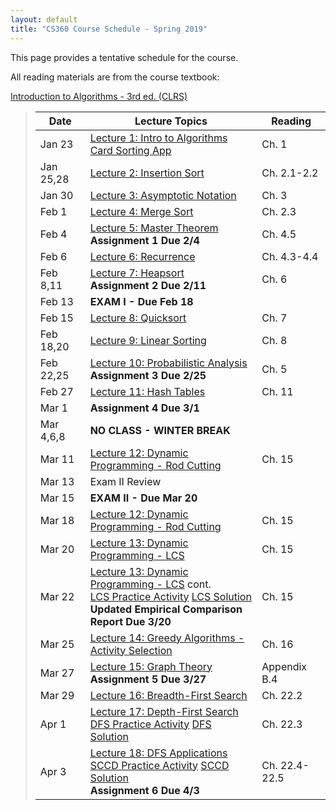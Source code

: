 ```yaml
---
layout: default
title: "CS360 Course Schedule - Spring 2019"
---
```


This page provides a tentative schedule for the course.

All reading materials are from the course textbook:

[Introduction to Algorithms - 3rd ed. (CLRS)](http://mitpress.mit.edu/books/introduction-algorithms)

> Date | Lecture Topics | Reading |
> ---- | -------------- | ------- |
> Jan 23    | [Lecture 1: Intro to Algorithms](../lectures/lecture01.html) <br> [Card Sorting App](../lectures/Sorter.jar) | Ch. 1 |
> Jan 25,28 | [Lecture 2: Insertion Sort](../lectures/lecture02.html) | Ch. 2.1-2.2 |
> Jan 30    | [Lecture 3: Asymptotic Notation](../lectures/lecture03.html) | Ch. 3 |
> Feb 1     | [Lecture 4: Merge Sort](../lectures/lecture04.html) | Ch. 2.3 |
> Feb 4     | [Lecture 5: Master Theorem](../lectures/lecture05.html) <br /> **Assignment 1 Due 2/4** | Ch. 4.5 |
> Feb 6     | [Lecture 6: Recurrence](../lectures/lecture06.html) | Ch. 4.3-4.4 |
> Feb 8,11  | [Lecture 7: Heapsort](../lectures/lecture07.html)  <br /> **Assignment 2 Due 2/11** | Ch. 6 |
> Feb 13    | **EXAM I - Due Feb 18**               |             |
> Feb 15    | [Lecture 8: Quicksort](../lectures/lecture08.html) | Ch. 7 |
> Feb 18,20 | [Lecture 9: Linear Sorting](../lectures/lecture09.html)  | Ch. 8 |
> Feb 22,25 | [Lecture 10: Probabilistic Analysis](../lectures/lecture10.html) <br /> **Assignment 3 Due 2/25** | Ch. 5 |
> Feb 27    | [Lecture 11: Hash Tables](../lectures/lecture11.html) | Ch. 11 |
> Mar 1     | **Assignment 4 Due 3/1** |   |
> Mar 4,6,8 | **NO CLASS - WINTER BREAK** |    |
> Mar 11    | [Lecture 12: Dynamic Programming - Rod Cutting](../lectures/lecture12.html) | Ch. 15 |
> Mar 13     | Exam II Review |    |
> Mar 15     | **EXAM II - Due Mar 20**         |             |
> Mar 18    | [Lecture 12: Dynamic Programming - Rod Cutting](../lectures/lecture12.html) | Ch. 15 |
> Mar 20    | [Lecture 13: Dynamic Programming - LCS](../lectures/lecture13.html) | Ch. 15 |
> Mar 22    | [Lecture 13: Dynamic Programming - LCS](../lectures/lecture13.html) cont. <br /> [LCS Practice Activity](../handouts/lecture13-LCS-Ex2.pdf) [LCS Solution](../handouts/lecture13-LCS-Ex2Sol.pdf) <br /> **Updated Empirical Comparison Report Due 3/20** | Ch. 15 |
> Mar 25    | [Lecture 14: Greedy Algorithms - Activity Selection](../lectures/lecture14.html)  | Ch. 16 |
> Mar 27    | [Lecture 15: Graph Theory](../lectures/lecture15.html) <br /> **Assignment 5 Due 3/27** | Appendix B.4 |
> Mar 29    | [Lecture 16: Breadth-First Search](../lectures/lecture16.html) | Ch. 22.2 |
> Apr 1     | [Lecture 17: Depth-First Search](../lectures/lecture17.html) <br /> [DFS Practice Activity](../handouts/lecture17-dfsact.pdf) [DFS Solution](../handouts/lecture17-dfsact-sol.pdf)  | Ch. 22.3 |
> Apr 3     | [Lecture 18: DFS Applications](../lectures/lecture18.html) <br /> [SCCD Practice Activity](../handouts/lecture18-sccex.pdf) [SCCD Solution](../handouts/lecture18-sccex-sol.pdf) <br /> **Assignment 6 Due 4/3** | Ch. 22.4-22.5 |

<!--
> Mar 29    | [Lecture 17: Depth-First Search](../lectures/lecture17.html) <br /> [DFS Practice Activity](../handouts/lecture17-dfsact.pdf) [DFS Solution](../handouts/lecture17-dfsact-sol.pdf)  | Ch. 22.3 |


> Apr 1     | [Lecture 18: DFS Applications](../lectures/lecture18.html) <br /> [SCCD Practice Activity](../handouts/lecture18-sccex.pdf) [SCCD Solution](../handouts/lecture18-sccex-sol.pdf) | Ch. 22.4-22.5 |
> Apr 3    | [Lecture 19: Minimum Spanning Trees - Kruskal](../lectures/lecture19.html) <br /> [Kruskal Practice Activity](../handouts/lecture19-Kruskalact.pdf) [Kruskal Solution](../handouts/lecture19-Kruskalactsol.pdf) <br /> **Assignment 6 Due 4/3** | Ch. 23.1 |
> Apr 5     | Exam III Review <br /> **Assignment 7 Due 4/4**  |    |
> Apr 6     | **Exam III - Due Apr 11** |  |
> Apr 9     | [Lecture 20: Minimum Spanning Trees - Prim](../lectures/lecture20.html) <br /> [Prim Practice Activity](../handouts/lecture20-Primact.pdf) [Prim Solution](../handouts/lecture20-Primactsol.pdf) | Ch. 23.2 |
> Mar 30, Apr 2| **NO CLASS - SPRING BREAK** |   |
> Apr 11    | [Lecture 21: Shortest Path - Bellman-Ford](../lectures/lecture21.html) | Ch. 24.1-24.2 |
> Apr 13    | [Lecture 22: Shortest Path - Dijkstra](../lectures/lecture22.html) <br /> [SSSP Practice Activity](../handouts/lecture22-ssspact.pdf) [SSSP Solution](../handouts/lecture22-ssspactsol.pdf) | Ch. 24.3 |
> Apr 13    | [Lecture 23: Shortest Path - Floyd-Warshall](../lectures/lecture23.html) | Ch. 25 |
> Apr 16    | [Lecture 24: Maximal Flow](../lectures/lecture24.html) | Ch. 26.1 |
> Apr 18    | [Lecture 25: Maximal Flow- Ford-Fulkerson](../lectures/lecture25.html) <br /> [Max Flow Practice Activity](../handouts/lecture25-maxflowact.pdf) [Max Flow Solution](../handouts/lecture25-maxflowactsol.pdf) <br /> **Assignment 8 Due 4/18** | Ch. 26.2 |
> Apr 20    | [Lecture 26: NP Completeness](../lectures/lecture26.html) | Ch. 34.1-34.3 |
> Apr 23    | [Lecture 27: NP Complete Problems](../lectures/lecture27.html) <br /> [Lecture 28: More NP Complete Problems](../lectures/lecture28.html) | Ch. 34.4 |
> Apr 25    | **Exam IV - Due May 2** <br /> **Assignment 9 Due 4/25** | Ch. 34.5 |
> Apr 27    | **NO CLASS** |  |
> Apr 30    | [Lecture 29: Approximation Algorithms](../lectures/lecture29.html) | Ch. 35.1-35.2 |
> May 7,9   | **Final Project Presentations** |  |
-->











